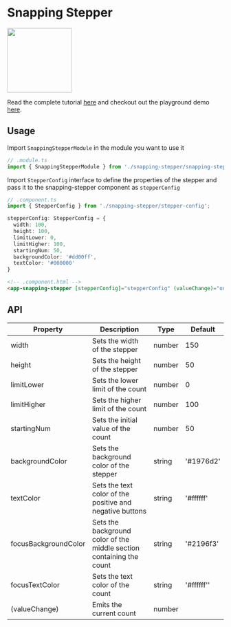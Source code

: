 # Snapping Stepper

<img src="https://github.com/williamjuan027/nativescript-ui-components/blob/master/screenshots/snapping-stepper.gif" width="150">

Read the complete tutorial [here](https://nativescripting.com/posts/snapping-stepper-tutorial) and checkout out the playground demo [here](https://play.nativescript.org/?template=play-ng&id=6wCQbR&v=1).

## Usage
Import `SnappingStepperModule` in the module you want to use it  
```ts
// .module.ts
import { SnappingStepperModule } from './snapping-stepper/snapping-stepper.module';
```

Import `StepperConfig` interface to define the properties of the stepper and pass it to the snapping-stepper component as `stepperConfig`  
```ts
// .component.ts
import { StepperConfig } from './snapping-stepper/stepper-config';

stepperConfig: StepperConfig = {
  width: 100,
  height: 100,
  limitLower: 0,
  limitHigher: 100,
  startingNum: 50,
  backgroundColor: '#dd00ff',
  textColor: '#000000'
}
```  

```html
<!-- .component.html -->
<app-snapping-stepper [stepperConfig]="stepperConfig" (valueChange)="onStepperValueChange($event)"></app-snapping-stepper>
```

## API

| Property              | Description                                                                    | Type | Default                                                                                                 |
| --------------------- | ------------------------------------------------------------------------------ | ---------------------------------------------------------------------------------------------------- | --------- |
| width | Sets the width of the stepper | number | 150 |
| height | Sets the height of the stepper | number | 50 |
| limitLower | Sets the lower limit of the count | number | 0 |
| limitHigher | Sets the higher limit of the count | number | 100 |
| startingNum | Sets the initial value of the count | number | 50 |
| backgroundColor | Sets the background color of the stepper | string | '#1976d2' |
| textColor | Sets the text color of the positive and negative buttons | string | '#ffffff' |
| focusBackgroundColor | Sets the background color of the middle section containing the count | string | '#2196f3' |
| focusTextColor | Sets the text color of the count | string | '#ffffff'' |
| (valueChange) | Emits the current count | number | |
